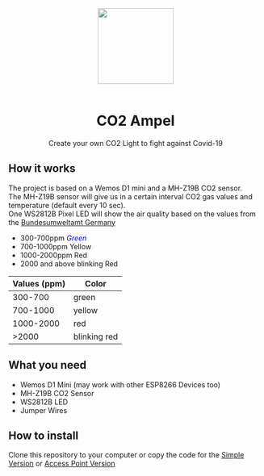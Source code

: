 <div align="center">
    <a href="https://github.com/tekkiebros/co2ampel">
        <img width="150" height="150" src="images/logo.png">
    </a>
    <br>
    <br>
    <h1>CO2 Ampel</h1>
    <p>
        Create your own CO2 Light to fight against Covid-19
    </p>
</div>

## How it works
The project is based on a Wemos D1 mini and a MH-Z19B CO2 sensor.\
The MH-Z19B sensor will give us in a certain interval CO2 gas values and temperature (default every 10 sec).\
One WS2812B Pixel LED will show the air quality based on the values from the [Bundesumweltamt Germany](https://www.umweltbundesamt.de/sites/default/files/medien/pdfs/kohlendioxid_2008.pdf)
- 300-700ppm <span style="color:blue">*Green*</span>
- 700-1000ppm Yellow
- 1000-2000ppm Red
- 2000 and above blinking Red

| Values (ppm) | Color  |
|--------------|--------|
| 300-700 | green | 
| 700-1000| yellow|
| 1000-2000| red|
| >2000|blinking red|

## What you need
- Wemos D1 Mini (may work with other ESP8266 Devices too)
- MH-Z19B CO2 Sensor
- WS2812B LED
- Jumper Wires

## How to install
Clone this repository to your computer or copy the code for the [Simple Version](https://github.com/tekkiebros/co2ampel/tree/main/CO2_ampel_simple) or [Access Point Version](https://github.com/tekkiebros/co2ampel/tree/main/CO2_ampel_AP)
